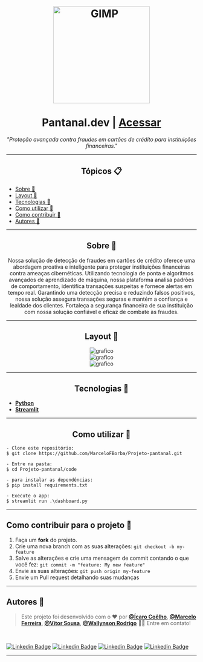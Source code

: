 <h1 align="center">
  <img src="code/imagens/logo.png" width=256 alt="GIMP">
  <br />
  <br />
  Pantanal.dev | <a href="link para baixar">Acessar</a>
</h1>

<p align="center"><i>"Proteção avançada contra fraudes em cartões de crédito para instituições financeiras."</i></p>

---

   <h2 align="center">Tópicos 📋</h2>

   <p>
   
   - [Sobre 📖](#sobre-)
   - [Layout 📱](#layout-)
   - [Tecnologias 🤖](#tecnologias-)
   - [Como utilizar 🤔](#como-utilizar-)
   - [Como contribuir 💪](#como-contribuir-para-o-projeto-)
   - [Autores 🦸](#autores-)

   </p>

---

<h2 align="center">Sobre 📖</h2>
   
<p align="center">
  Nossa solução de detecção de fraudes em cartões de crédito oferece uma abordagem proativa e inteligente para proteger instituições financeiras contra ameaças cibernéticas. Utilizando tecnologia de ponta e algoritmos avançados de aprendizado de máquina, nossa plataforma analisa padrões de comportamento, identifica transações suspeitas e fornece alertas em tempo real. Garantindo uma detecção precisa e reduzindo falsos positivos, nossa solução assegura transações seguras e mantém a confiança e lealdade dos clientes. Fortaleça a segurança financeira de sua instituição com nossa solução confiável e eficaz de combate às fraudes.
</p>

---

<h2 align="center">Layout 📱</h2>
  
  <p> 
      <div align = "center"><img src="code/imagens/layout1.png" alt="grafico"></div>
      <div align = "center"><img src="code/imagens/layout2.png" alt="grafico"></div>
      <div align = "center"><img src="code/imagens/layout3.png" alt="grafico"></div>
   </p>

---

<h2 align="center">Tecnologias 🤖</h2>

   <p>

-   **[Python](https://www.python.org)**
-   **[Streamlit](https://streamlit.io)**

   </p>

---

<h2 align="center">Como utilizar 🤔</h2>

   ```
   - Clone este repositório:
   $ git clone https://github.com/MarceloFBorba/Projeto-pantanal.git

   - Entre na pasta:
   $ cd Projeto-pantanal/code

   - para instalar as dependências:
   $ pip install requirements.txt

   - Execute o app: 
   $ streamlit run .\dashboard.py
   ```

---

<h2>Como contribuir para o projeto 💪</h2>

1. Faça um **fork** do projeto.
2. Crie uma nova branch com as suas alterações: `git checkout -b my-feature`
3. Salve as alterações e crie uma mensagem de commit contando o que você fez: `git commit -m "feature: My new feature"`
4. Envie as suas alterações: `git push origin my-feature`
5. Envie um Pull request detalhando suas mudanças

---

<h2>Autores 🦸</h2>

>Este projeto foi desenvolvido com o ❤️ por **[@Ícaro Coêlho](https://github.com/icarogga)**, **[@Marcelo Ferreira](https://github.com/MarceloFBorba)**, **[@Vitor Sousa](https://github.com/VitorSousaS)**, **[@Wallynson Rodrigo](https://github.com/wrodrigohs)** 👋🏽 Entre em contato!

<br />

[![Linkedin Badge](https://img.shields.io/badge/-Ícaro-blue?style=flat-square&logo=Linkedin&logoColor=white&link=https://www.linkedin.com/in/ícaro-coelho-3a5b60206/)](https://www.linkedin.com/in/ícaro-coelho-3a5b60206/) 
[![Linkedin Badge](https://img.shields.io/badge/-Marcelo-blue?style=flat-square&logo=Linkedin&logoColor=white&link=https://www.linkedin.com/in/ícaro-coelho-3a5b60206/)](https://www.linkedin.com/in/marcelo-ferreira-dev/) 
[![Linkedin Badge](https://img.shields.io/badge/-Vitor-blue?style=flat-square&logo=Linkedin&logoColor=white&link=https://www.linkedin.com/in/ícaro-coelho-3a5b60206/)](https://www.linkedin.com/in/vitor-de-sousa-santos/) 
[![Linkedin Badge](https://img.shields.io/badge/-Wallynson-blue?style=flat-square&logo=Linkedin&logoColor=white&link=https://www.linkedin.com/in/ícaro-coelho-3a5b60206/)](https://www.linkedin.com/in/wrodrigohs/) 

---
